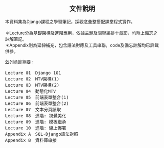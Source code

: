 
<h2 align="center">文件說明</h2>

<p>本資料集為Django課程之學習筆記，採觀念彙整搭配課堂程式實作。<br><br>
＊Lecture分為基礎架構及進階應用，依據主題及關聯編排十章節，均附上備忘之註解筆記。<br>
＊Appendix則為延伸補充，包含語法對應及工具串聯，code及備忘註解均已詳載供參。</p>

<pre>
茲列章節綱要:

Lecture 01　Django 101
Lecture 02　MTV架構(1)
Lecture 03　MTV架構(2)
Lecture 04　動態化MTV
Lecture 05　前端表單整合(1)
Lecture 06　前端表單整合(2)
Lecture 07　文本分頁讀取
Lecture 08　進階: 視覺美化
Lecture 09　進階: 模板繼承
Lecture 10　進階: 線上佈署
Appendix A　SQL-Django語法對照
Appendix B　資料庫串接
</pre>
